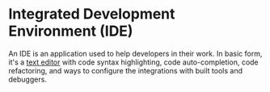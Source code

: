 # Integrated Development Environment (IDE)

An IDE is an application used to help developers in their work. In basic form, it's a [text editor](../text-editor/README.md) with code syntax highlighting, code auto-completion, code refactoring, and ways to configure the integrations with built tools and debuggers.